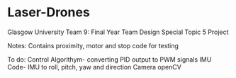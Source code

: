 # Laser-Drones
Glasgow University Team 9: Final Year Team Design Special Topic 5 Project

Notes:
Contains proximity, motor and stop code for testing

To do:
Control Algorithym- converting PID output to PWM signals
IMU Code- IMU to roll, pitch, yaw and direction
Camera openCV
